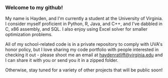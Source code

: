 ### Welcome to my github!

My name is Hayden, and I'm currently a student at the University of Virginia. I consider myself proficient in Python, R, Java, and C++, and I've dabbled in C, x86 assembly, and SQL. I also enjoy using Excel solver for smaller optimization problems.

All of my school-related code is in a private repository to comply with UVA's honor policy, but I love sharing my code portfolio with people interested in checking it out - please shoot me an email at haydenratliff@virginia.edu and I can share it with you or send you it in a zipped folder.

Otherwise, stay tuned for a variety of other projects that will be public soon!

<!--
**haydenratliff/haydenratliff** is a ✨ _special_ ✨ repository because its `README.md` (this file) appears on your GitHub profile.

Here are some ideas to get you started:

- 🔭 I’m currently working on ...
- 🌱 I’m currently learning ...
- 👯 I’m looking to collaborate on ...
- 🤔 I’m looking for help with ...
- 💬 Ask me about ...
- 📫 How to reach me: ...
- 😄 Pronouns: ...
- ⚡ Fun fact: ...
-->
